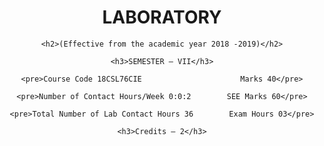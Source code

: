 <!DOCTYPE html>
<html lang="en">
  <head>
    <meta charset="UTF-8" />
    <meta http-equiv="X-UA-Compatible" content="IE=edge" />
    <meta name="viewport" content="width=device-width, initial-scale=1.0" />
    <title>Document</title>
  </head>
  <body style="text-align: center">
    <h1>LABORATORY</h1>

    <h2>(Effective from the academic year 2018 -2019)</h2>

    <h3>SEMESTER – VII</h3>

    <pre>Course Code 18CSL76CIE                      Marks 40</pre>

    <pre>Number of Contact Hours/Week 0:0:2        SEE Marks 60</pre>

    <pre>Total Number of Lab Contact Hours 36        Exam Hours 03</pre>

    <h3>Credits – 2</h3>
  </body>
</html>
